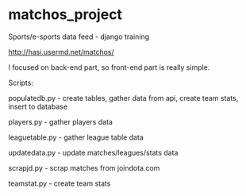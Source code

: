 # matchos_project
Sports/e-sports data feed - django training

http://hasi.usermd.net/matchos/

I focused on back-end part, so front-end part is really simple.

Scripts:

populatedb.py - create tables, gather data from api, create team stats, insert to database

players.py - gather players data

leaguetable.py - gather league table data

updatedata.py - update matches/leagues/stats data

scrapjd.py - scrap matches from joindota.com

teamstat.py - create team stats